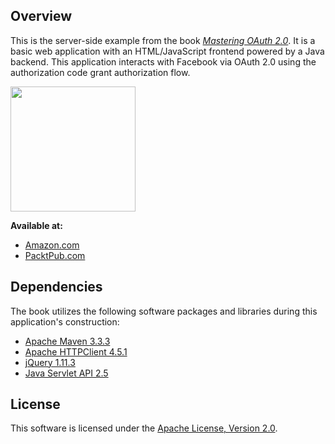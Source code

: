 ## Overview

This is the server-side example from the book [*Mastering OAuth 2.0*](https://www.packtpub.com/application-development/mastering-oauth-2).  It is a basic web application with an HTML/JavaScript frontend powered by a Java backend.  This application interacts with Facebook via OAuth 2.0 using the authorization code grant authorization flow.

[<img src="https://www.packtpub.com/sites/default/files/5407OS_3653_Mastering%20Oauth%202.0.jpg" width="200" />](https://www.packtpub.com/application-development/mastering-oauth-2)


**Available at:**
* [Amazon.com](http://www.amazon.com/gp/product/B013T7MQNE/ref=as_li_tl?ie=UTF8&camp=1789&creative=9325&creativeASIN=B013T7MQNE&linkCode=as2&tag=charleon-20&linkId=CBTUPI5NOKI7Y6VD)
* [PacktPub.com](https://www.packtpub.com/application-development/mastering-oauth-2)

## Dependencies

The book utilizes the following software packages and libraries during this application's construction:
* [Apache Maven 3.3.3](https://github.com/apache/maven/releases/tag/maven-3.3.3)
* [Apache HTTPClient 4.5.1](https://github.com/apache/httpclient/releases/tag/4.5.1)
* [jQuery 1.11.3](https://github.com/jquery/jquery/releases/tag/1.11.3)
* [Java Servlet API 2.5](http://mvnrepository.com/artifact/javax.servlet/servlet-api/2.5)

## License

This software is licensed under the [Apache License, Version 2.0](http://www.apache.org/licenses/LICENSE-2.0).
